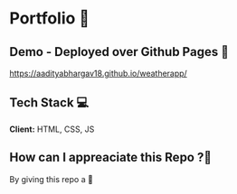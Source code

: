 # Portfolio 📁

## Demo - Deployed over Github Pages 📝
https://aadityabhargav18.github.io/weatherapp/

## Tech Stack 💻
**Client:** HTML, CSS, JS

## How can I appreaciate this Repo ?💐
By giving this repo a 🌟











